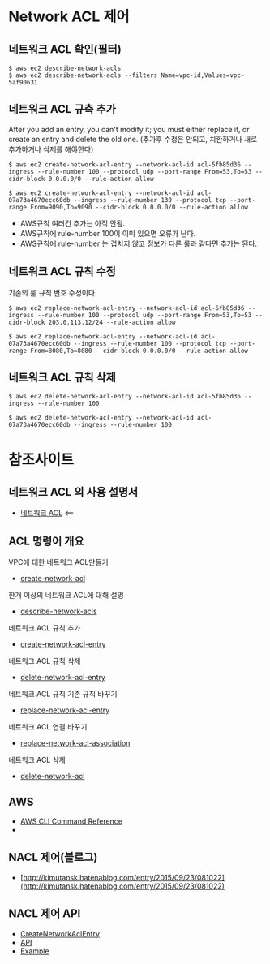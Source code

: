 # Network ACL 제어

## 네트워크 ACL 확인(필터)
```
$ aws ec2 describe-network-acls
$ aws ec2 describe-network-acls --filters Name=vpc-id,Values=vpc-5af90631
```

## 네트워크 ACL 규측 추가
After you add an entry, you can't modify it; you must either replace it, or create an entry and delete the old one. (추가후 수정은 안되고, 치환하거나 새로 추가하거나 삭제를 해야한다)

```
$ aws ec2 create-network-acl-entry --network-acl-id acl-5fb85d36 --ingress --rule-number 100 --protocol udp --port-range From=53,To=53 --cidr-block 0.0.0.0/0 --rule-action allow

$ aws ec2 create-network-acl-entry --network-acl-id acl-07a73a4670ecc60db --ingress --rule-number 130 --protocol tcp --port-range From=9090,To=9090 --cidr-block 0.0.0.0/0 --rule-action allow
```
- AWS규칙 여러건 추가는 아직 안됨.
- AWS규칙에 rule-number 100이 이미 있으면 오류가 난다.
- AWS규칙에 rule-number 는 겹치지 않고 정보가 다른 룰과 같다면 추가는 된다.

## 네트워크 ACL 규칙 수정
기존의 룰 규칙 번호 수정이다.
```
$ aws ec2 replace-network-acl-entry --network-acl-id acl-5fb85d36 --ingress --rule-number 100 --protocol udp --port-range From=53,To=53 --cidr-block 203.0.113.12/24 --rule-action allow

$ aws ec2 replace-network-acl-entry --network-acl-id acl-07a73a4670ecc60db --ingress --rule-number 100 --protocol tcp --port-range From=8080,To=8080 --cidr-block 0.0.0.0/0 --rule-action allow
```

## 네트워크 ACL 규칙 삭제
```
$ aws ec2 delete-network-acl-entry --network-acl-id acl-5fb85d36 --ingress --rule-number 100

$ aws ec2 delete-network-acl-entry --network-acl-id acl-07a73a4670ecc60db --ingress --rule-number 100
```

# 참조사이트
## 네트워크 ACL 의 사용 설명서
- [네트워크 ACL](https://docs.aws.amazon.com/ko_kr/vpc/latest/userguide/vpc-network-acls.html) <==

## ACL 명령어 개요
VPC에 대한 네트워크 ACL만들기
* [create-network-acl](https://docs.aws.amazon.com/cli/latest/reference/ec2/create-network-acl.html)

한개 이상의 네트워크 ACL에 대해 설명
* [describe-network-acls](https://docs.aws.amazon.com/cli/latest/reference/ec2/describe-network-acls.html)

네트워크 ACL 규칙 추가
* [create-network-acl-entry](https://docs.aws.amazon.com/cli/latest/reference/ec2/create-network-acl-entry.html)

네트워크 ACL 규칙 삭제
* [delete-network-acl-entry](https://docs.aws.amazon.com/cli/latest/reference/ec2/delete-network-acl-entry.html)

네트워크 ACL 규칙 기존 규칙 바꾸기
* [replace-network-acl-entry](https://docs.aws.amazon.com/cli/latest/reference/ec2/replace-network-acl-entry.html)

네트워크 ACL 연결 바꾸기
* [replace-network-acl-association](https://docs.aws.amazon.com/cli/latest/reference/ec2/replace-network-acl-association.html)

네트워크 ACL 삭제
* [delete-network-acl](https://docs.aws.amazon.com/cli/latest/reference/ec2/delete-network-acl.html)

## AWS
- [AWS CLI Command Reference](https://docs.aws.amazon.com/ko_kr/cli/latest/index.html)
- [](https://qiita.com/t-fujiwara/items/835cccbef7ec6d199251)

## NACL 제어(블로그)
- [http://kimutansk.hatenablog.com/entry/2015/09/23/081022](http://kimutansk.hatenablog.com/entry/2015/09/23/081022)

## NACL 제어 API
- [CreateNetworkAclEntry](https://docs.aws.amazon.com/AWSEC2/latest/APIReference/API_CreateNetworkAclEntry.html)
- [API](https://docs.aws.amazon.com/AWSJavaSDK/latest/javadoc/com/amazonaws/services/ec2/AmazonEC2.html#createNetworkAclEntry-com.amazonaws.services.ec2.model.CreateNetworkAclEntryRequest-)
- [Example](https://docs.aws.amazon.com/ja_jp/sdkfornet/v3/apidocs/items/EC2/MEC2CreateNetworkAclEntryCreateNetworkAclEntryRequest.html)
